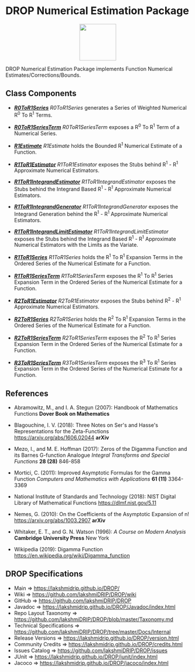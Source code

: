 # DROP Numerical Estimation Package

<p align="center"><img src="https://github.com/lakshmiDRIP/DROP/blob/master/DRIP_Logo.gif?raw=true" width="100"></p>

DROP Numerical Estimation Package implements Function Numerical Estimates/Corrections/Bounds.


## Class Components

 * [***R0ToR1Series***](https://github.com/lakshmiDRIP/DROP/tree/master/src/main/java/org/drip/numerical/estimation/R0ToR1Series.java)
 <i>R0ToR1Series</i> generates a Series of Weighted Numerical R<sup>0</sup> To R<sup>1</sup> Terms.

 * [***R0ToR1SeriesTerm***](https://github.com/lakshmiDRIP/DROP/tree/master/src/main/java/org/drip/numerical/estimation/R0ToR1SeriesTerm.java)
 <i>R0ToR1SeriesTerm</i> exposes a R<sup>0</sup> To R<sup>1</sup> Term of a Numerical Series.

 * [***R1Estimate***](https://github.com/lakshmiDRIP/DROP/tree/master/src/main/java/org/drip/numerical/estimation/R1Estimate.java)
 <i>R1Estimate</i> holds the Bounded R<sup>1</sup> Numerical Estimate of a Function.

 * [***R1ToR1Estimator***](https://github.com/lakshmiDRIP/DROP/tree/master/src/main/java/org/drip/numerical/estimation/R1ToR1Estimator.java)
 <i>R1ToR1Estimator</i> exposes the Stubs behind R<sup>1</sup> - R<sup>1</sup> Approximate Numerical Estimators.

 * [***R1ToR1IntegrandEstimator***](https://github.com/lakshmiDRIP/DROP/tree/master/src/main/java/org/drip/numerical/estimation/R1ToR1IntegrandEstimator.java)
 <i>R1ToR1IntegrandEstimator</i> exposes the Stubs behind the Integrand Based R<sup>1</sup> - R<sup>1</sup> Approximate Numerical Estimators.

 * [***R1ToR1IntegrandGenerator***](https://github.com/lakshmiDRIP/DROP/tree/master/src/main/java/org/drip/numerical/estimation/R1ToR1IntegrandGenerator.java)
 <i>R1ToR1IntegrandGenerator</i> exposes the Integrand Generation behind the R<sup>1</sup> - R<sup>1</sup> Approximate Numerical Estimators.

 * [***R1ToR1IntegrandLimitEstimator***](https://github.com/lakshmiDRIP/DROP/tree/master/src/main/java/org/drip/numerical/estimation/R1ToR1IntegrandLimitEstimator.java)
 <i>R1ToR1IntegrandLimitEstimator</i> exposes the Stubs behind the Integrand Based R<sup>1</sup> - R<sup>1</sup> Approximate Numerical Estimators with the Limits as the Variate.

 * [***R1ToR1Series***](https://github.com/lakshmiDRIP/DROP/tree/master/src/main/java/org/drip/numerical/estimation/R1ToR1Series.java)
 <i>R1ToR1Series</i> holds the R<sup>1</sup> To R<sup>1</sup> Expansion Terms in the Ordered Series of the Numerical Estimate for a Function.

 * [***R1ToR1SeriesTerm***](https://github.com/lakshmiDRIP/DROP/tree/master/src/main/java/org/drip/numerical/estimation/R1ToR1SeriesTerm.java)
 <i>R1ToR1SeriesTerm</i> exposes the R<sup>1</sup> To R<sup>1</sup> Series Expansion Term in the Ordered Series of the Numerical Estimate for a Function.

 * [***R2ToR1Estimator***](https://github.com/lakshmiDRIP/DROP/tree/master/src/main/java/org/drip/numerical/estimation/R2ToR1Estimator.java)
 <i>R2ToR1Estimator</i> exposes the Stubs behind R<sup>2</sup> - R<sup>1</sup> Approximate Numerical Estimators.

 * [***R2ToR1Series***](https://github.com/lakshmiDRIP/DROP/tree/master/src/main/java/org/drip/numerical/estimation/R2ToR1Series.java)
 <i>R2ToR1Series</i> holds the R<sup>2</sup> To R<sup>1</sup> Expansion Terms in the Ordered Series of the Numerical Estimate for a Function.

 * [***R2ToR1SeriesTerm***](https://github.com/lakshmiDRIP/DROP/tree/master/src/main/java/org/drip/numerical/estimation/R2ToR1SeriesTerm.java)
 <i>R2ToR1SeriesTerm</i> exposes the R<sup>2</sup> To R<sup>1</sup> Series Expansion Term in the Ordered Series of the Numerical Estimate for a Function.

 * [***R3ToR1SeriesTerm***](https://github.com/lakshmiDRIP/DROP/tree/master/src/main/java/org/drip/numerical/estimation/R3ToR1SeriesTerm.java)
 <i>R3ToR1SeriesTerm</i> exposes the R<sup>3</sup> To R<sup>1</sup> Series Expansion Term in the Ordered Series of the Numerical Estimate for a Function.


## References

 * Abramowitz, M., and I. A. Stegun (2007): Handbook of Mathematics Functions <b>Dover Book on Mathematics</b>

 * Blagouchine, I. V. (2018): Three Notes on Ser's and Hasse's Representations for the Zeta-Functions https://arxiv.org/abs/1606.02044 <b>arXiv</b>

 * Mezo, I., and M. E. Hoffman (2017): Zeros of the Digamma Function and its Barnes G-function Analogue <i>Integral Transforms and Special Functions</i> <b>28 (28)</b> 846-858

 * Mortici, C. (2011): Improved Asymptotic Formulas for the Gamma Function <i>Computers and Mathematics with Applications</i> <b>61 (11)</b> 3364-3369

 * National Institute of Standards and Technology (2018): NIST Digital Library of Mathematical Functions https://dlmf.nist.gov/5.11

 * Nemes, G. (2010): On the Coefficients of the Asymptotic Expansion of n! https://arxiv.org/abs/1003.2907 <b>arXiv</b>

 * Whitaker, E. T., and G. N. Watson (1996): <i>A Course on Modern Analysis</i> <b>Cambridge University Press</b> New York

 * Wikipedia (2019): Digamma Function https://en.wikipedia.org/wiki/Digamma_function


## DROP Specifications

 * Main                     => https://lakshmidrip.github.io/DROP/
 * Wiki                     => https://github.com/lakshmiDRIP/DROP/wiki
 * GitHub                   => https://github.com/lakshmiDRIP/DROP
 * Javadoc                  => https://lakshmidrip.github.io/DROP/Javadoc/index.html
 * Repo Layout Taxonomy     => https://github.com/lakshmiDRIP/DROP/blob/master/Taxonomy.md
 * Technical Specifications => https://github.com/lakshmiDRIP/DROP/tree/master/Docs/Internal
 * Release Versions         => https://lakshmidrip.github.io/DROP/version.html
 * Community Credits        => https://lakshmidrip.github.io/DROP/credits.html
 * Issues Catalog           => https://github.com/lakshmiDRIP/DROP/issues
 * JUnit                    => https://lakshmidrip.github.io/DROP/junit/index.html
 * Jacoco                   => https://lakshmidrip.github.io/DROP/jacoco/index.html
